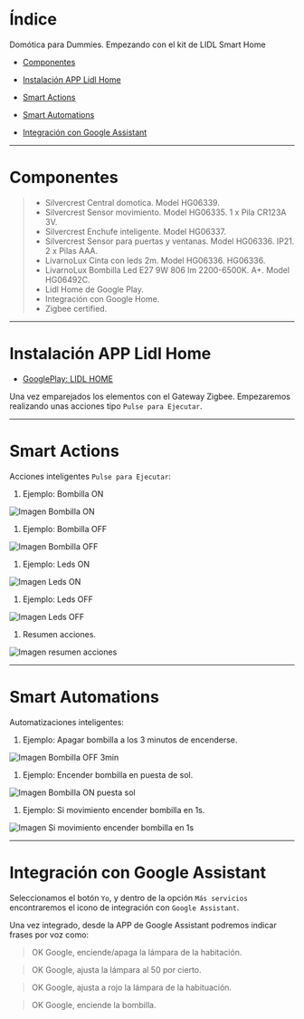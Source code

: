 # Índice

Domótica para Dummies. Empezando con el kit de LIDL Smart Home

- [Componentes](#componentes)

- [Instalación APP Lidl Home](#instalación-app-lidl-home)

- [Smart Actions](#smart-actions)

- [Smart Automations](#smart-automations)

- [Integración con Google Assistant](#integración-con-google-assistant)

***

# Componentes  

> - Silvercrest Central domotica. Model HG06339.
> - Silvercrest Sensor movimiento. Model HG06335. 1 x Pila CR123A 3V.
> - Silvercrest Enchufe inteligente. Model HG06337.
> - Silvercrest Sensor para puertas y ventanas. Model HG06336. IP21. 2 x Pilas AAA.
> - LivarnoLux Cinta con leds 2m. Model HG06336. HG06336.
> - LivarnoLux Bombilla Led E27 9W 806 lm 2200-6500K. A+. Model HG06492C.
> - Lidl Home de Google Play.
> - Integración con Google Home.
> - Zigbee certified.

***

# Instalación APP Lidl Home

- [GooglePlay: LIDL HOME](https://play.google.com/store/apps/details?id=com.lidlhome.smart&hl=en)

Una vez emparejados los elementos con el Gateway Zigbee. Empezaremos realizando unas acciones tipo `Pulse para Ejecutar`.

***

# Smart Actions

Acciones inteligentes `Pulse para Ejecutar`:

1. Ejemplo: Bombilla ON

![Imagen Bombilla ON](./bombilla_on.png)

1. Ejemplo: Bombilla OFF

![Imagen Bombilla OFF](./bombilla_off.png)

1. Ejemplo: Leds ON

![Imagen Leds ON](./leds_on.png)

1. Ejemplo: Leds OFF

![Imagen Leds OFF](./leds_off.png)

1. Resumen acciones.

![Imagen resumen acciones](./pulse_para_ejectuar.png)

***

# Smart Automations

Automatizaciones inteligentes:

1. Ejemplo: Apagar bombilla a los 3 minutos de encenderse.

![Imagen Bombilla OFF 3min](./bombilla_off_3min.png)

1. Ejemplo: Encender bombilla en puesta de sol.

![Imagen Bombilla ON puesta sol](./bombilla_on_puesta_sol.png)

1. Ejemplo: Si movimiento encender bombilla en 1s.

![Imagen Si movimiento encender bombilla en 1s](./bombilla_on_pir.png)

***

# Integración con Google Assistant

Seleccionamos el botón `Yo`, y dentro de la opción `Más servicios` encontraremos el icono de integración con `Google Assistant`.

Una vez integrado, desde la APP de Google Assistant podremos indicar frases por voz como:

> OK Google, enciende/apaga la lámpara de la habitación.

> OK Google, ajusta la lámpara al 50 por cierto.

> OK Google, ajusta a rojo la lámpara de la habituación.

> OK Google, enciende la bombilla.


